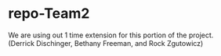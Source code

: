# repo-Team2
We are using out 1 time extension for this portion of the project.  
(Derrick Dischinger, Bethany Freeman, and Rock Zgutowicz)
